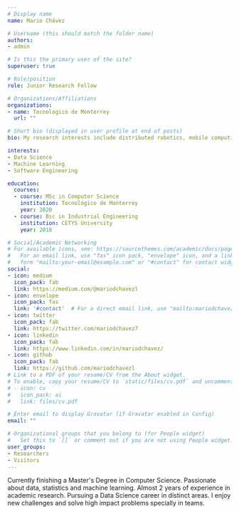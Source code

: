 ```yaml
---
# Display name
name: Mario Chávez

# Username (this should match the folder name)
authors:
- admin

# Is this the primary user of the site?
superuser: true

# Role/position
role: Junior Research Fellow

# Organizations/Affiliations
organizations:
- name: Tecnológico de Monterrey
  url: ""

# Short bio (displayed in user profile at end of posts)
bio: My research interests include distributed robotics, mobile computing and programmable matter.

interests:
- Data Science
- Machine Learning
- Software Engineering

education:
  courses:
  - course: MSc in Computer Science
    institution: Tecnológico de Monterrey
    year: 2020
  - course: Bsc in Industrial Engineering
    institution: CETYS University
    year: 2018

# Social/Academic Networking
# For available icons, see: https://sourcethemes.com/academic/docs/page-builder/#icons
#   For an email link, use "fas" icon pack, "envelope" icon, and a link in the
#   form "mailto:your-email@example.com" or "#contact" for contact widget.
social:
- icon: medium
  icon_pack: fab
  link: https://medium.com/@mariodchavezl
- icon: envelope
  icon_pack: fas
  link: '#contact'  # For a direct email link, use "mailto:mariodchavezl@gmail.com".
- icon: twitter
  icon_pack: fab
  link: https://twitter.com/mariodchavez7
- icon: linkedin
  icon_pack: fab
  link: https://www.linkedin.com/in/mariodchavez/
- icon: github
  icon_pack: fab
  link: https://github.com/mariodchavezl
# Link to a PDF of your resume/CV from the About widget.
# To enable, copy your resume/CV to `static/files/cv.pdf` and uncomment the lines below.
# - icon: cv
#   icon_pack: ai
#   link: files/cv.pdf

# Enter email to display Gravatar (if Gravatar enabled in Config)
email: ""

# Organizational groups that you belong to (for People widget)
#   Set this to `[]` or comment out if you are not using People widget.
user_groups:
- Researchers
- Visitors
---
```


Currently finishing a Master's Degree in Computer Science. Passionate about data, statistics and machine learning. Almost 2 years of experience in academic research. Pursuing a Data Science career in distinct areas. I enjoy new challenges and solve high impact problems specially in teams.
